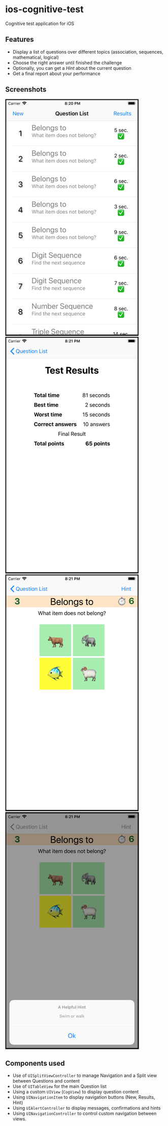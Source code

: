 # ios-cognitive-test

Cognitive test application for iOS

## Features

* Display a list of questions over different topics (association, sequences, mathematical, logical)
* Choose the right answer until finished the challenge
* Optionally, you can get a *Hint* about the current question
* Get a final report about your performance

## Screenshots

![](screenshots/ios-cognitive-test-01.png)
![](screenshots/ios-cognitive-test-02.png)
![](screenshots/ios-cognitive-test-03.png)
![](screenshots/ios-cognitive-test-04.png)

## Components used

* Use of `UISplitViewController` to manage Navigation and a Split view between Questions and content
* Use of `UITableView` for the main Question list
* Using a custom `UIView` (`CogView`) to display question content
* Using `UINavigationItem` to display navigation buttons (New, Results, Hint)
* Using `UIAlertController` to display messages, confirmations and hints
* Using `UINavigationController` to control custom navigation between views.


